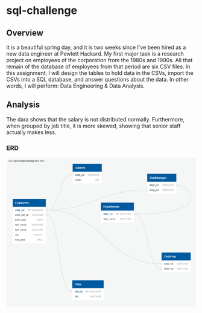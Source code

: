 # sql-challenge

## Overview
It is a beautiful spring day, and it is two weeks since I've been hired as a new data engineer at Pewlett Hackard. My first major task is a research project on employees of the corporation from the 1980s and 1990s. All that remain of the database of employees from that period are six CSV files.
In this assignment, I will design the tables to hold data in the CSVs, import the CSVs into a SQL database, and answer questions about the data. In other words, I will perform: Data Engineering & Data Analysis.

## Analysis
The dara shows that the salary is not distributed normally. Furthermore, when grouped by job title, it is more skewed, showing that senior staff actually makes less.

### ERD
![alt text](https://github.com/ramses93/sql-challenge/blob/main/EmployeeSQL/QuickDBD-export.png?raw=true)


